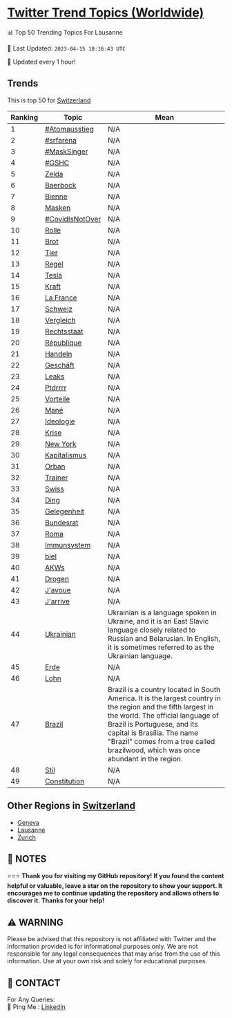 [Twitter Trend Topics (Worldwide)](https://github.com/ErcinDedeoglu/Twitter-Trend-Topics)
==========


📊 Top 50 Trending Topics For Lausanne

📆 Last Updated: `2023-04-15 10:16:43 UTC`

🔧 Updated every 1 hour!


## Trends

This is top 50 for [Switzerland](</Switzerland>)

| Ranking | Topic | Mean |
| ------- | ------------ | ------------ |
| 1 | [#Atomausstieg](http://twitter.com/search?q=%23Atomausstieg) | N/A |
| 2 | [#srfarena](http://twitter.com/search?q=%23srfarena) | N/A |
| 3 | [#MaskSinger](http://twitter.com/search?q=%23MaskSinger) | N/A |
| 4 | [#GSHC](http://twitter.com/search?q=%23GSHC) | N/A |
| 5 | [Zelda](http://twitter.com/search?q=Zelda) | N/A |
| 6 | [Baerbock](http://twitter.com/search?q=Baerbock) | N/A |
| 7 | [Bienne](http://twitter.com/search?q=Bienne) | N/A |
| 8 | [Masken](http://twitter.com/search?q=Masken) | N/A |
| 9 | [#CovidIsNotOver](http://twitter.com/search?q=%23CovidIsNotOver) | N/A |
| 10 | [Rolle](http://twitter.com/search?q=Rolle) | N/A |
| 11 | [Brot](http://twitter.com/search?q=Brot) | N/A |
| 12 | [Tier](http://twitter.com/search?q=Tier) | N/A |
| 13 | [Regel](http://twitter.com/search?q=Regel) | N/A |
| 14 | [Tesla](http://twitter.com/search?q=Tesla) | N/A |
| 15 | [Kraft](http://twitter.com/search?q=Kraft) | N/A |
| 16 | [La France](http://twitter.com/search?q=La+France) | N/A |
| 17 | [Schweiz](http://twitter.com/search?q=Schweiz) | N/A |
| 18 | [Vergleich](http://twitter.com/search?q=Vergleich) | N/A |
| 19 | [Rechtsstaat](http://twitter.com/search?q=Rechtsstaat) | N/A |
| 20 | [République](http://twitter.com/search?q=R%c3%a9publique) | N/A |
| 21 | [Handeln](http://twitter.com/search?q=Handeln) | N/A |
| 22 | [Geschäft](http://twitter.com/search?q=Gesch%c3%a4ft) | N/A |
| 23 | [Leaks](http://twitter.com/search?q=Leaks) | N/A |
| 24 | [Ptdrrrr](http://twitter.com/search?q=Ptdrrrr) | N/A |
| 25 | [Vorteile](http://twitter.com/search?q=Vorteile) | N/A |
| 26 | [Mané](http://twitter.com/search?q=Man%c3%a9) | N/A |
| 27 | [Ideologie](http://twitter.com/search?q=Ideologie) | N/A |
| 28 | [Krise](http://twitter.com/search?q=Krise) | N/A |
| 29 | [New York](http://twitter.com/search?q=New+York) | N/A |
| 30 | [Kapitalismus](http://twitter.com/search?q=Kapitalismus) | N/A |
| 31 | [Orban](http://twitter.com/search?q=Orban) | N/A |
| 32 | [Trainer](http://twitter.com/search?q=Trainer) | N/A |
| 33 | [Swiss](http://twitter.com/search?q=Swiss) | N/A |
| 34 | [Ding](http://twitter.com/search?q=Ding) | N/A |
| 35 | [Gelegenheit](http://twitter.com/search?q=Gelegenheit) | N/A |
| 36 | [Bundesrat](http://twitter.com/search?q=Bundesrat) | N/A |
| 37 | [Roma](http://twitter.com/search?q=Roma) | N/A |
| 38 | [Immunsystem](http://twitter.com/search?q=Immunsystem) | N/A |
| 39 | [biel](http://twitter.com/search?q=biel) | N/A |
| 40 | [AKWs](http://twitter.com/search?q=AKWs) | N/A |
| 41 | [Drogen](http://twitter.com/search?q=Drogen) | N/A |
| 42 | [J'avoue](http://twitter.com/search?q=J%27avoue) | N/A |
| 43 | [J'arrive](http://twitter.com/search?q=J%27arrive) | N/A |
| 44 | [Ukrainian](http://twitter.com/search?q=Ukrainian) | Ukrainian is a language spoken in Ukraine, and it is an East Slavic language closely related to Russian and Belarusian. In English, it is sometimes referred to as the Ukrainian language. |
| 45 | [Erde](http://twitter.com/search?q=Erde) | N/A |
| 46 | [Lohn](http://twitter.com/search?q=Lohn) | N/A |
| 47 | [Brazil](http://twitter.com/search?q=Brazil) | Brazil is a country located in South America. It is the largest country in the region and the fifth largest in the world. The official language of Brazil is Portuguese, and its capital is Brasília. The name "Brazil" comes from a tree called brazilwood, which was once abundant in the region. |
| 48 | [Stil](http://twitter.com/search?q=Stil) | N/A |
| 49 | [Constitution](http://twitter.com/search?q=Constitution) | N/A |



## Other Regions in [Switzerland](</Switzerland>)

* [Geneva](</Switzerland/Geneva.md>)
* [Lausanne](</Switzerland/Lausanne.md>)
* [Zurich](</Switzerland/Zurich.md>)



## 📝 NOTES

⭐⭐⭐ **Thank you for visiting my GitHub repository! If you found the content helpful or valuable, leave a star on the repository to show your support. It encourages me to continue updating the repository and allows others to discover it. Thanks for your help!**


## ⚠️ WARNING

Please be advised that this repository is not affiliated with Twitter and the information provided is for informational purposes only. We are not responsible for any legal consequences that may arise from the use of this information. Use at your own risk and solely for educational purposes.


## 📨 CONTACT

 For Any Queries:  
            🏓 Ping Me : [LinkedIn](https://www.linkedin.com/in/ercindedeoglu/)
